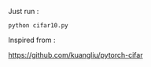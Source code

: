 

Just run :


```
python cifar10.py
```



Inspired from :


https://github.com/kuangliu/pytorch-cifar
